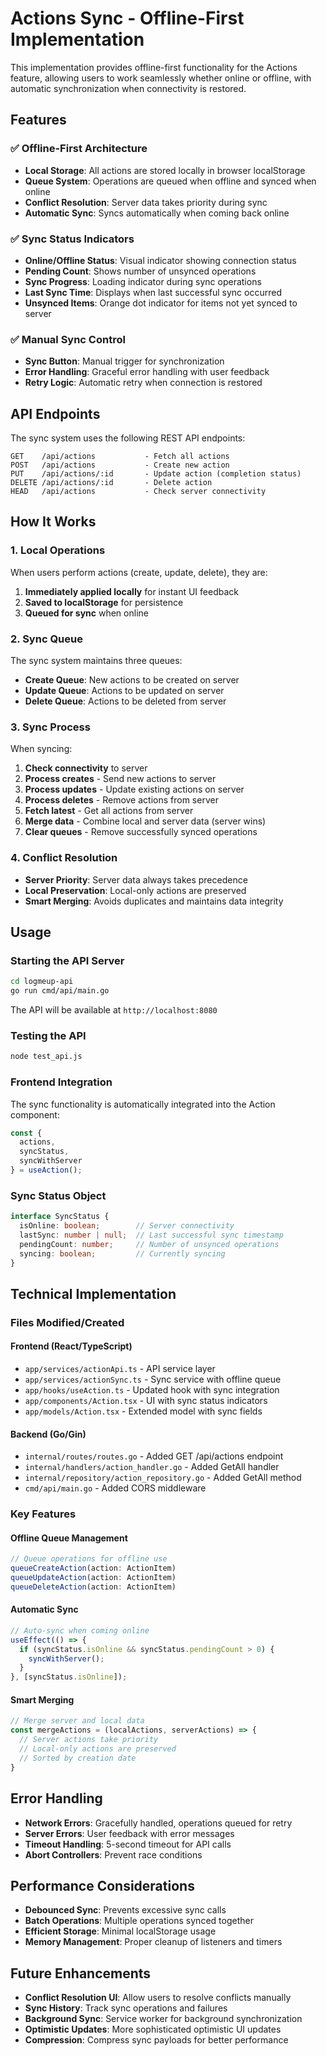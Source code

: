 # Actions Sync - Offline-First Implementation

This implementation provides offline-first functionality for the Actions feature, allowing users to work seamlessly whether online or offline, with automatic synchronization when connectivity is restored.

## Features

### ✅ Offline-First Architecture
- **Local Storage**: All actions are stored locally in browser localStorage
- **Queue System**: Operations are queued when offline and synced when online
- **Conflict Resolution**: Server data takes priority during sync
- **Automatic Sync**: Syncs automatically when coming back online

### ✅ Sync Status Indicators
- **Online/Offline Status**: Visual indicator showing connection status
- **Pending Count**: Shows number of unsynced operations
- **Sync Progress**: Loading indicator during sync operations
- **Last Sync Time**: Displays when last successful sync occurred
- **Unsynced Items**: Orange dot indicator for items not yet synced to server

### ✅ Manual Sync Control
- **Sync Button**: Manual trigger for synchronization
- **Error Handling**: Graceful error handling with user feedback
- **Retry Logic**: Automatic retry when connection is restored

## API Endpoints

The sync system uses the following REST API endpoints:

```
GET    /api/actions           - Fetch all actions
POST   /api/actions           - Create new action
PUT    /api/actions/:id       - Update action (completion status)
DELETE /api/actions/:id       - Delete action
HEAD   /api/actions           - Check server connectivity
```

## How It Works

### 1. Local Operations
When users perform actions (create, update, delete), they are:
1. **Immediately applied locally** for instant UI feedback
2. **Saved to localStorage** for persistence
3. **Queued for sync** when online

### 2. Sync Queue
The sync system maintains three queues:
- **Create Queue**: New actions to be created on server
- **Update Queue**: Actions to be updated on server
- **Delete Queue**: Actions to be deleted from server

### 3. Sync Process
When syncing:
1. **Check connectivity** to server
2. **Process creates** - Send new actions to server
3. **Process updates** - Update existing actions on server
4. **Process deletes** - Remove actions from server
5. **Fetch latest** - Get all actions from server
6. **Merge data** - Combine local and server data (server wins)
7. **Clear queues** - Remove successfully synced operations

### 4. Conflict Resolution
- **Server Priority**: Server data always takes precedence
- **Local Preservation**: Local-only actions are preserved
- **Smart Merging**: Avoids duplicates and maintains data integrity

## Usage

### Starting the API Server
```bash
cd logmeup-api
go run cmd/api/main.go
```
The API will be available at `http://localhost:8080`

### Testing the API
```bash
node test_api.js
```

### Frontend Integration
The sync functionality is automatically integrated into the Action component:

```typescript
const { 
  actions, 
  syncStatus, 
  syncWithServer 
} = useAction();
```

### Sync Status Object
```typescript
interface SyncStatus {
  isOnline: boolean;        // Server connectivity
  lastSync: number | null;  // Last successful sync timestamp
  pendingCount: number;     // Number of unsynced operations
  syncing: boolean;         // Currently syncing
}
```

## Technical Implementation

### Files Modified/Created

#### Frontend (React/TypeScript)
- `app/services/actionApi.ts` - API service layer
- `app/services/actionSync.ts` - Sync service with offline queue
- `app/hooks/useAction.ts` - Updated hook with sync integration
- `app/components/Action.tsx` - UI with sync status indicators
- `app/models/Action.tsx` - Extended model with sync fields

#### Backend (Go/Gin)
- `internal/routes/routes.go` - Added GET /api/actions endpoint
- `internal/handlers/action_handler.go` - Added GetAll handler
- `internal/repository/action_repository.go` - Added GetAll method
- `cmd/api/main.go` - Added CORS middleware

### Key Features

#### Offline Queue Management
```typescript
// Queue operations for offline use
queueCreateAction(action: ActionItem)
queueUpdateAction(action: ActionItem)  
queueDeleteAction(action: ActionItem)
```

#### Automatic Sync
```typescript
// Auto-sync when coming online
useEffect(() => {
  if (syncStatus.isOnline && syncStatus.pendingCount > 0) {
    syncWithServer();
  }
}, [syncStatus.isOnline]);
```

#### Smart Merging
```typescript
// Merge server and local data
const mergeActions = (localActions, serverActions) => {
  // Server actions take priority
  // Local-only actions are preserved
  // Sorted by creation date
}
```

## Error Handling

- **Network Errors**: Gracefully handled, operations queued for retry
- **Server Errors**: User feedback with error messages
- **Timeout Handling**: 5-second timeout for API calls
- **Abort Controllers**: Prevent race conditions

## Performance Considerations

- **Debounced Sync**: Prevents excessive sync calls
- **Batch Operations**: Multiple operations synced together
- **Efficient Storage**: Minimal localStorage usage
- **Memory Management**: Proper cleanup of listeners and timers

## Future Enhancements

- **Conflict Resolution UI**: Allow users to resolve conflicts manually
- **Sync History**: Track sync operations and failures
- **Background Sync**: Service worker for background synchronization
- **Optimistic Updates**: More sophisticated optimistic UI updates
- **Compression**: Compress sync payloads for better performance 